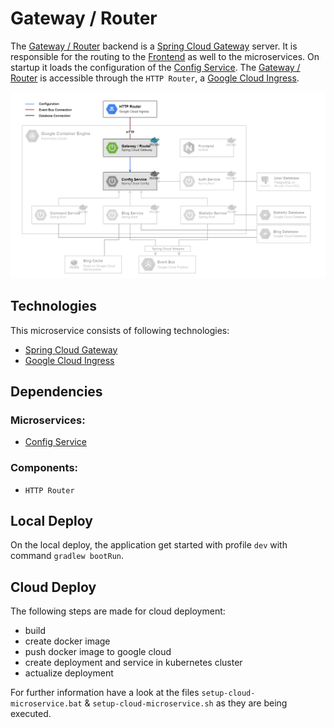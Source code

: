 # Gateway / Router

The [Gateway / Router](../gatewaymicroservice) backend is a [Spring Cloud Gateway](http://spring.io/projects/spring-cloud-gateway) server. It is responsible for the routing to the [Frontend](../frontend) as well to the microservices.
On startup it loads the configuration of the [Config Service](../configmicroservice).
The [Gateway / Router](../gatewaymicroservice) is accessible through the `HTTP Router`, a [Google Cloud Ingress](https://cloud.google.com/kubernetes-engine/docs/concepts/ingress).

![Gateway / Router Deployment](../_resources/deployment_gateway.png)

## Technologies

This microservice consists of following technologies:
* [Spring Cloud Gateway](http://spring.io/projects/spring-cloud-gateway)
* [Google Cloud Ingress](https://cloud.google.com/kubernetes-engine/docs/concepts/ingress)

## Dependencies

### Microservices:

* [Config Service](../configmicroservice)

### Components:

* `HTTP Router`

## Local Deploy

On the local deploy, the application get started with profile `dev` with command `gradlew bootRun`.

## Cloud Deploy

The following steps are made for cloud deployment:
* build
* create docker image
* push docker image to google cloud
* create deployment and service in kubernetes cluster
* actualize deployment

For further information have a look at the files `setup-cloud-microservice.bat` & `setup-cloud-microservice.sh` as they are being executed.
